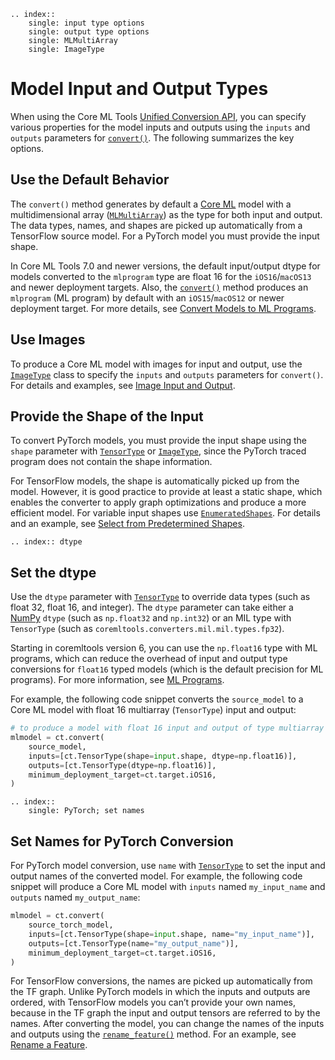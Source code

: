 ```{eval-rst}
.. index:: 
    single: input type options
    single: output type options
    single: MLMultiArray
    single: ImageType
```

# Model Input and Output Types

When using the Core ML Tools [Unified Conversion API](unified-conversion-api), you can specify various properties for the model inputs and outputs using the `inputs` and `outputs` parameters for [`convert()`](https://apple.github.io/coremltools/source/coremltools.converters.convert.html#module-coremltools.converters._converters_entry). The following summarizes the key options.

## Use the Default Behavior

The `convert()` method generates by default a [Core ML](https://developer.apple.com/documentation/coreml) model with a multidimensional array ([`MLMultiArray`](https://developer.apple.com/documentation/coreml/mlmultiarray)) as the type for both input and output. The data types, names, and shapes are picked up automatically from a TensorFlow source model. For a PyTorch model you must provide the input shape.

In Core ML Tools 7.0 and newer versions, the default input/output dtype for models converted to the `mlprogram` type are float 16 for the `iOS16`/`macOS13` and newer deployment targets. Also, the [`convert()`](https://apple.github.io/coremltools/source/coremltools.converters.convert.html#module-coremltools.converters._converters_entry) method produces an `mlprogram` (ML program) by default with an `iOS15`/`macOS12` or newer deployment target. For more details, see [Convert Models to ML Programs](convert-to-ml-program).


## Use Images

To produce a Core ML model with images for input and output, use the [`ImageType`](https://apple.github.io/coremltools/source/coremltools.converters.mil.input_types.html#imagetype) class to specify the `inputs` and `outputs` parameters for `convert()`. For details and examples, see [Image Input and Output](image-inputs). 

## Provide the Shape of the Input

To convert PyTorch models, you must provide the input shape using the `shape` parameter with  [`TensorType`](https://apple.github.io/coremltools/source/coremltools.converters.mil.input_types.html#tensortype) or [`ImageType`](https://apple.github.io/coremltools/source/coremltools.converters.mil.input_types.html#imagetype), since the PyTorch traced program does not contain the shape information.

For TensorFlow models, the shape is automatically picked up from the model. However, it is good practice to provide at least a static shape, which enables the converter to apply graph optimizations and produce a more efficient model. For variable input shapes use [`EnumeratedShapes`](https://apple.github.io/coremltools/source/coremltools.converters.mil.input_types.html?highlight=enumeratedshapes#enumeratedshapes). For details and an example, see [Select from Predetermined Shapes](https://coremltools.readme.io/docs/flexible-inputs#select-from-predetermined-shapes). 


```{eval-rst}
.. index:: dtype
```

## Set the dtype

Use the `dtype` parameter with [`TensorType`](https://apple.github.io/coremltools/source/coremltools.converters.mil.input_types.html#tensortype) to override data types (such as float 32, float 16, and integer). The `dtype` parameter can take either a [NumPy](https://numpy.org/) `dtype` (such as `np.float32` and `np.int32`) or an MIL type with `TensorType` (such as `coremltools.converters.mil.mil.types.fp32`).

Starting in coremltools version 6, you can use the `np.float16` type with ML programs, which can reduce the overhead of input and output type conversions for `float16` typed models (which is the default precision for ML programs). For more information, see [ML Programs](convert-to-ml-program).

For example, the following code snippet converts the `source_model` to a Core ML model with float 16 multiarray (`TensorType`) input and output:

```python
# to produce a model with float 16 input and output of type multiarray
mlmodel = ct.convert(
    source_model,
    inputs=[ct.TensorType(shape=input.shape, dtype=np.float16)],
    outputs=[ct.TensorType(dtype=np.float16)],
    minimum_deployment_target=ct.target.iOS16,
)
```

```{eval-rst}
.. index:: 
    single: PyTorch; set names
```

## Set Names for PyTorch Conversion

For PyTorch model conversion, use `name` with [`TensorType`](https://apple.github.io/coremltools/source/coremltools.converters.mil.input_types.html#tensortype) to set the input and output names of the converted model. For example, the following code snippet will produce a Core ML model with `inputs` named `my_input_name` and `outputs` named `my_output_name`:

```python
mlmodel = ct.convert(
    source_torch_model,
    inputs=[ct.TensorType(shape=input.shape, name="my_input_name")],
    outputs=[ct.TensorType(name="my_output_name")],
    minimum_deployment_target=ct.target.iOS16,
)
```

For TensorFlow conversions, the names are picked up automatically from the TF graph. Unlike PyTorch models in which the inputs and outputs are ordered, with TensorFlow models you can’t provide your own names, because in the TF graph the input and output tensors are referred to by the names. After converting the model, you can change the names of the inputs and outputs using the [`rename_feature()`](https://apple.github.io/coremltools/source/coremltools.models.html#coremltools.models.utils.rename_feature) method. For an example, see [Rename a Feature](mlmodel-utilities.md#rename-a-feature).
